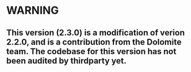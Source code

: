 # WARNING

## This version (2.3.0) is a modification of verion 2.2.0, and is a contribution from the Dolomite team. The codebase for this version has not been audited by thirdparty yet.

